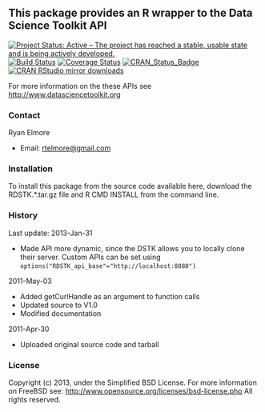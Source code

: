 ## This package provides an R wrapper to the Data Science Toolkit API

[![Project Status: Active – The project has reached a stable, usable state and is being actively developed.](http://www.repostatus.org/badges/latest/active.svg)](http://www.repostatus.org/#active)
[![Build Status](https://travis-ci.org/rtelmore/ballr.svg?branch=master)](https://travis-ci.org/rtelmore/RDSTK)
[![Coverage Status](https://img.shields.io/codecov/c/github/rtelmore/ballr/master.svg)](https://codecov.io/github/rtelmore/RDSTK?branch=master)
[![CRAN_Status_Badge](http://www.r-pkg.org/badges/version/ballr)](https://cran.r-project.org/package=RDSTK)
[![CRAN RStudio mirror downloads](http://cranlogs.r-pkg.org/badges/RDSTK)](http://www.r-pkg.org/pkg/RDSTK)

For more information on the these APIs see http://www.datasciencetoolkit.org

### Contact

Ryan Elmore

- Email: rtelmore@gmail.com

### Installation

To install this package from the source code available here, download the RDSTK.*.tar.gz file and R CMD INSTALL from the command line.

### History

Last update: 2013-Jan-31

- Made API more dynamic, since the DSTK allows you to locally clone their server. Custom APIs can be set using `options("RDSTK_api_base"="http://localhost:8080")`

2011-May-03

- Added getCurlHandle as an argument to function calls
- Updated source to V1.0
- Modified documentation

2011-Apr-30

- Uploaded original source code and tarball

### License

Copyright (c) 2013, under the Simplified BSD License.
For more information on FreeBSD see: http://www.opensource.org/licenses/bsd-license.php
All rights reserved.